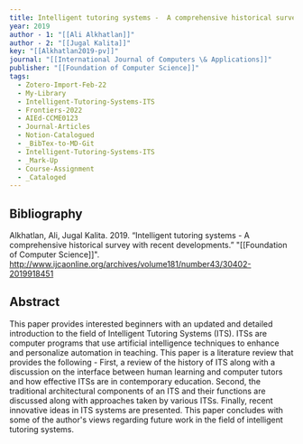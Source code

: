 ```yaml
---
title: Intelligent tutoring systems -  A comprehensive historical survey with recent developments
year: 2019
author - 1: "[[Ali Alkhatlan]]"
author - 2: "[[Jugal Kalita]]"
key: "[[Alkhatlan2019-pv]]"
journal: "[[International Journal of Computers \& Applications]]"
publisher: "[[Foundation of Computer Science]]"
tags:
  - Zotero-Import-Feb-22
  - My-Library
  - Intelligent-Tutoring-Systems-ITS
  - Frontiers-2022
  - AIEd-CCME0123
  - Journal-Articles
  - Notion-Catalogued
  - _BibTex-to-MD-Git
  - Intelligent-Tutoring-Systems-ITS
  - _Mark-Up
  - Course-Assignment
  - _Cataloged
---
```


## Bibliography
Alkhatlan, Ali, Jugal Kalita. 2019. “Intelligent tutoring systems -  A comprehensive historical survey with recent developments.” "[[Foundation of Computer Science]]". http://www.ijcaonline.org/archives/volume181/number43/30402-2019918451

## Abstract
This paper provides interested beginners with an updated and detailed introduction to the field of Intelligent Tutoring Systems (ITS). ITSs are computer programs that use artificial intelligence techniques to enhance and personalize automation in teaching. This paper is a literature review that provides the following -  First, a review of the history of ITS along with a discussion on the interface between human learning and computer tutors and how effective ITSs are in contemporary education. Second, the traditional architectural components of an ITS and their functions are discussed along with approaches taken by various ITSs. Finally, recent innovative ideas in ITS systems are presented. This paper concludes with some of the author's views regarding future work in the field of intelligent tutoring systems.